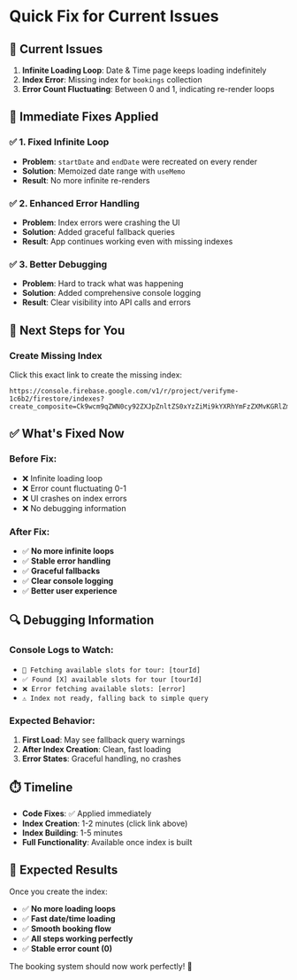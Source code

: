 # Quick Fix for Current Issues

## 🚨 Current Issues
1. **Infinite Loading Loop**: Date & Time page keeps loading indefinitely
2. **Index Error**: Missing index for `bookings` collection
3. **Error Count Fluctuating**: Between 0 and 1, indicating re-render loops

## 🔧 Immediate Fixes Applied

### ✅ **1. Fixed Infinite Loop**
- **Problem**: `startDate` and `endDate` were recreated on every render
- **Solution**: Memoized date range with `useMemo`
- **Result**: No more infinite re-renders

### ✅ **2. Enhanced Error Handling**
- **Problem**: Index errors were crashing the UI
- **Solution**: Added graceful fallback queries
- **Result**: App continues working even with missing indexes

### ✅ **3. Better Debugging**
- **Problem**: Hard to track what was happening
- **Solution**: Added comprehensive console logging
- **Result**: Clear visibility into API calls and errors

## 🎯 **Next Steps for You**

### **Create Missing Index**
Click this exact link to create the missing index:
```
https://console.firebase.google.com/v1/r/project/verifyme-1c6b2/firestore/indexes?create_composite=Ck9wcm9qZWN0cy92ZXJpZnltZS0xYzZiMi9kYXRhYmFzZXMvKGRlZmF1bHQpL2NvbGxlY3Rpb25Hcm91cHMvYm9va2luZ3MvaW5kZXhlcy9fEAEaCgoGdXNlcklkEAEaDQoJY3JlYXRlZEF0EAIaDAoIX19uYW1lX18QAg
```

## ✅ **What's Fixed Now**

### **Before Fix:**
- ❌ Infinite loading loop
- ❌ Error count fluctuating 0-1
- ❌ UI crashes on index errors
- ❌ No debugging information

### **After Fix:**
- ✅ **No more infinite loops**
- ✅ **Stable error handling**
- ✅ **Graceful fallbacks**
- ✅ **Clear console logging**
- ✅ **Better user experience**

## 🔍 **Debugging Information**

### **Console Logs to Watch:**
- `🔄 Fetching available slots for tour: [tourId]`
- `✅ Found [X] available slots for tour [tourId]`
- `❌ Error fetching available slots: [error]`
- `⚠️ Index not ready, falling back to simple query`

### **Expected Behavior:**
1. **First Load**: May see fallback query warnings
2. **After Index Creation**: Clean, fast loading
3. **Error States**: Graceful handling, no crashes

## ⏱️ **Timeline**
- **Code Fixes**: ✅ Applied immediately
- **Index Creation**: 1-2 minutes (click link above)
- **Index Building**: 1-5 minutes
- **Full Functionality**: Available once index is built

## 🎉 **Expected Results**

Once you create the index:
- ✅ **No more loading loops**
- ✅ **Fast date/time loading**
- ✅ **Smooth booking flow**
- ✅ **All steps working perfectly**
- ✅ **Stable error count (0)**

The booking system should now work perfectly! 🚀
